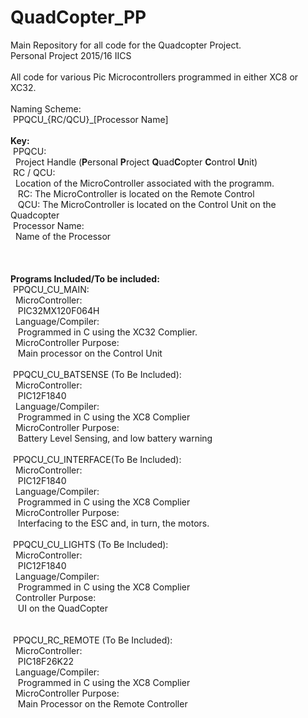 # QuadCopter_PP<br>
Main Repository for all code for the Quadcopter Project.<br>
Personal Project 2015/16 IICS<br>
<br>
All code for various Pic Microcontrollers programmed in either XC8 or XC32. <br>
<br>
Naming Scheme:<br>
&nbsp;PPQCU_{RC/QCU}_[Processor Name]<br>
<br>
<b>Key:</b><br>
&nbsp;PPQCU: <br>
&nbsp;&nbsp;Project Handle (<b>P</b>ersonal <b>P</b>roject <b>Q</b>uad<b>C</b>opter <b>C</b>ontrol <b>U</b>nit)<br>
&nbsp;RC / QCU:<br>
&nbsp;&nbsp;Location of the MicroController associated with the programm.<br>
&nbsp;&nbsp;&nbsp;RC: The MicroController is located on the Remote Control<br>
&nbsp;&nbsp;&nbsp;QCU: The MicroController is located on the Control Unit on the Quadcopter<br>
&nbsp;Processor Name:<br>
&nbsp;&nbsp;Name of the Processor<br>
<br>
<br>	
<b>Programs Included/To be included:</b><br>
&nbsp;PPQCU_CU_MAIN:<br>
&nbsp;&nbsp;MicroController:<br>
&nbsp;&nbsp;&nbsp;PIC32MX120F064H<br>
&nbsp;&nbsp;Language/Compiler:<br>
&nbsp;&nbsp;&nbsp;Programmed in C using the XC32 Complier.<br>
&nbsp;&nbsp;MicroController Purpose:<br>
&nbsp;&nbsp;&nbsp;Main processor on the Control Unit<br>
<br>
&nbsp;PPQCU_CU_BATSENSE (To Be Included):<br>
&nbsp;&nbsp;MicroController:<br>
&nbsp;&nbsp;&nbsp;PIC12F1840<br>
&nbsp;&nbsp;Language/Compiler:<br>
&nbsp;&nbsp;&nbsp;Programmed in C using the XC8 Complier<br>
&nbsp;&nbsp;MicroController Purpose:<br>
&nbsp;&nbsp;&nbsp;Battery Level Sensing, and low battery warning<br>
<br>
&nbsp;PPQCU_CU_INTERFACE(To Be Included):<br>
&nbsp;&nbsp;MicroController:<br>
&nbsp;&nbsp;&nbsp;PIC12F1840<br>
&nbsp;&nbsp;Language/Compiler:<br>
&nbsp;&nbsp;&nbsp;Programmed in C using the XC8 Complier<br>
&nbsp;&nbsp;MicroController Purpose:<br>
&nbsp;&nbsp;&nbsp;Interfacing to the ESC and, in turn, the motors.<br>
<br>
&nbsp;PPQCU_CU_LIGHTS   (To Be Included):<br>
&nbsp;&nbsp;MicroController:<br>
&nbsp;&nbsp;&nbsp;PIC12F1840<br>
&nbsp;&nbsp;Language/Compiler:<br>
&nbsp;&nbsp;&nbsp;Programmed in C using the XC8 Complier<br>
&nbsp;&nbsp;Controller Purpose:<br>
&nbsp;&nbsp;&nbsp;UI on the QuadCopter<br>
<br>	
&nbsp;PPQCU_RC_REMOTE   (To Be Included):<br>
&nbsp;&nbsp;MicroController:<br>
&nbsp;&nbsp;&nbsp;PIC18F26K22<br>
&nbsp;&nbsp;Language/Compiler:<br>
&nbsp;&nbsp;&nbsp;Programmed in C using the XC8 Complier<br>
&nbsp;&nbsp;MicroController Purpose:<br>
&nbsp;&nbsp;&nbsp;Main Processor on the Remote Controller<br>